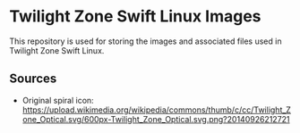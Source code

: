 # Twilight Zone Swift Linux Images

This repository is used for storing the images and associated files used in Twilight Zone Swift Linux.

## Sources
* Original spiral icon: https://upload.wikimedia.org/wikipedia/commons/thumb/c/cc/Twilight_Zone_Optical.svg/600px-Twilight_Zone_Optical.svg.png?20140926212721
